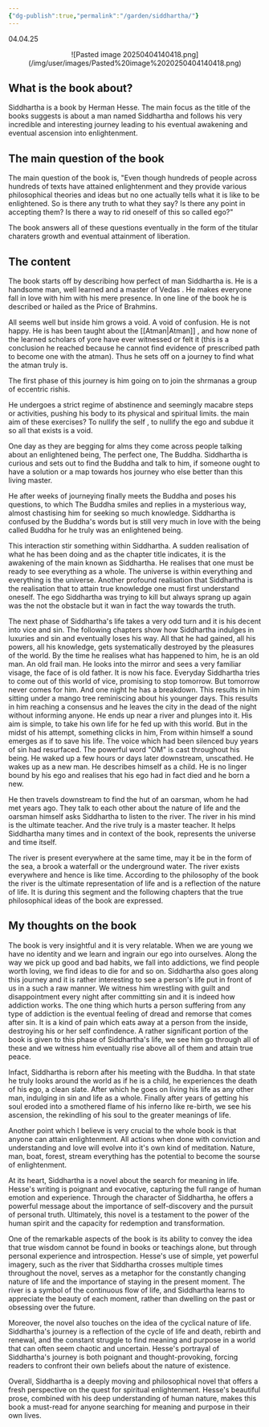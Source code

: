 ```yaml
---
{"dg-publish":true,"permalink":"/garden/siddhartha/"}
---
```


04.04.25
<center>
![Pasted image 20250404140418.png](/img/user/images/Pasted%20image%2020250404140418.png)
</center>

## What is the book about?

Siddhartha is a book by Herman Hesse. The main focus as the title of the books suggests is about a man named Siddhartha and follows his very incredible and interesting journey leading to his eventual awakening and eventual ascension into enlightenment.

## The main question of the book

The main question of the book is, "Even though hundreds of people across hundreds of texts have attained enlightenment and they provide various philosophical theories and ideas but no one actually tells what it is like to be enlightened. So is there any truth to what they say? Is there any point in accepting them? Is there a way to rid oneself of this so called ego?"

The book answers all of these questions eventually in the form of the titular charaters growth and eventual attainment of liberation.

## The content

 The book starts off by describing how perfect of man Siddhartha is. He is a handsome man, well learned and a master of Vedas . He makes everyone fall in love with him with his mere presence. In one line of the book he is described or hailed as the Price of Brahmins.

All seems well but inside him grows a void. A void of confusion. He is not happy. He is has been taught about the [[Atman\|Atman]] , and how none of the learned scholars of yore have ever witnessed or felt it (this is a conclusion he reached because he cannot find evidence of prescribed path to become one with the atman). Thus he sets off on a journey to find what the atman truly is.

The first phase of this journey is him going on to join the shrmanas a group of eccentric rishis.

He undergoes a strict regime of abstinence and seemingly macabre steps or activities, pushing his body to its physical and spiritual limits. the main aim of these exercises? To nullify the self , to nullify the ego and subdue it so all that exists is a void.

One day as they are begging for alms they come across people talking about an enlightened being, The perfect one, The Buddha. Siddhartha is curious and sets out to find the Buddha and talk to him, if someone ought to have a solution or a map towards hos journey who else better than this living master.

He after weeks of journeying finally meets the Buddha and poses his questions, to which The Buddha smiles and replies in a mysterious way, almost chastising him for seeking so much knowledge. Siddhartha is confused by the Buddha's words but is still very much in love with the being called Buddha for he truly was an enlightened being.

This interaction stir something within Siddhartha. A sudden realisation of what he has been doing and as the chapter title indicates, it is the awakening of the main known as Siddhartha. He realises that one must be ready to see everything as a whole. The universe is within everything and everything is the universe. Another profound realisation that Siddhartha is the realisation that to attain true knowledge one must first understand oneself. The ego Siddhartha was trying to kill but always sprang up again was the not the obstacle but it wan in fact the way towards the truth.

The next phase of Siddhartha's life takes a very odd turn and it is his decent into vice and sin. The following chapters show how Siddhartha indulges in luxuries and sin and eventually loses his way. All that he had gained, all his powers, all his knowledge, gets systematically destroyed by the pleasures of the world. By the time he realises what has happened to him, he is an old man. An old frail man. He looks into the mirror and sees a very familiar visage, the face of is old father. It is now his face. Everyday Siddhartha tries to come out of this world of vice, promising to stop tomorrow. But tomorrow never comes for him. And one night he has a breakdown. This results in him sitting under a mango tree reminiscing about his younger days. This results in him reaching a consensus and he leaves the city in the dead of the night without informing anyone. He ends up near a river and plunges into it. His aim is simple, to take his own life for he fed up with this world. But in the midst of his attempt, something clicks in him, From within himself a sound emerges as if to save his life. The voice which had been silenced buy years of sin had resurfaced. The powerful word "OM" is cast throughout his being. He waked up a few hours or days later downstream, unscathed. He wakes up as a new man. He describes himself as a child. He is no linger bound by his ego and realises that his ego had in fact died and he born a new.

He then travels downstream to find the hut of an oarsman, whom he had met years ago. They talk to each other about the nature of life and the oarsman himself asks Siddhartha to listen to the river. The river in his mind is the ultimate teacher. And the rive truly is a master teacher. It helps Siddhartha many times and in context of the book, represents the universe and time itself.

The river is present everywhere at the same time, may it be in the form of the sea, a brook a waterfall or the underground water. The river exists everywhere and hence is like time. According to the philosophy of the book the river is the ultimate representation of life and is a reflection of the nature of life. It is during this segment and the following chapters that the true philosophical ideas of the book are expressed.

## My thoughts on the book

The book is very insightful and it is very relatable. When we are young we have no identity and we learn and ingrain our ego into ourselves. Along the way we pick up good and bad habits, we fall into addictions, we find people worth loving, we find ideas to die for and so on. Siddhartha also goes along this journey and it is rather interesting to see a person's life put in front of us in a such a raw manner. We witness him wrestling with guilt and disappointment every night after committing sin and it is indeed how addiction works. The one thing which hurts a person suffering from any type of addiction is the eventual feeling of dread and remorse that comes after sin. It is a kind of pain which eats away at a person from the inside, destroying his or her self confindence. A rather significant portion of the book is given to this phase of Siddhartha's life, we see him go through all of these and we witness him eventually rise above all of them and attain true peace.

 Infact, Siddhartha is reborn after his meeting with the Buddha. In that state he truly looks around the world as if he is a child, he experiences the death of his ego, a clean slate. After which he goes on living his life as any other man, indulging in sin and life as a whole. Finally after years of getting his soul eroded into a smothered flame of his inferno like re-birth, we see his ascension, the rekindling of his soul to the greater meanings of life.

Another point which I believe is very crucial to the whole book is that anyone can attain enlightenment. All actions when done with conviction and understanding and love will evolve into it's own kind of meditation. Nature, man, boat, forest, stream everything has the potential to become the sourse of enlightenment.

At its heart, Siddhartha is a novel about the search for meaning in life. Hesse's writing is poignant and evocative, capturing the full range of human emotion and experience. Through the character of Siddhartha, he offers a powerful message about the importance of self-discovery and the pursuit of personal truth. Ultimately, this novel is a testament to the power of the human spirit and the capacity for redemption and transformation.

One of the remarkable aspects of the book is its ability to convey the idea that true wisdom cannot be found in books or teachings alone, but through personal experience and introspection. Hesse's use of simple, yet powerful imagery, such as the river that Siddhartha crosses multiple times throughout the novel, serves as a metaphor for the constantly changing nature of life and the importance of staying in the present moment. The river is a symbol of the continuous flow of life, and Siddhartha learns to appreciate the beauty of each moment, rather than dwelling on the past or obsessing over the future.

Moreover, the novel also touches on the idea of the cyclical nature of life. Siddhartha's journey is a reflection of the cycle of life and death, rebirth and renewal, and the constant struggle to find meaning and purpose in a world that can often seem chaotic and uncertain. Hesse's portrayal of Siddhartha's journey is both poignant and thought-provoking, forcing readers to confront their own beliefs about the nature of existence.

Overall, Siddhartha is a deeply moving and philosophical novel that offers a fresh perspective on the quest for spiritual enlightenment. Hesse's beautiful prose, combined with his deep understanding of human nature, makes this book a must-read for anyone searching for meaning and purpose in their own lives.